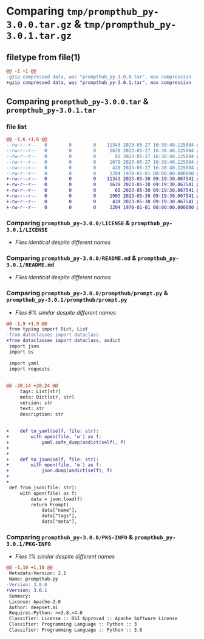 # Comparing `tmp/prompthub_py-3.0.0.tar.gz` & `tmp/prompthub_py-3.0.1.tar.gz`

## filetype from file(1)

```diff
@@ -1 +1 @@
-gzip compressed data, was "prompthub_py-3.0.0.tar", max compression
+gzip compressed data, was "prompthub_py-3.0.1.tar", max compression
```

## Comparing `prompthub_py-3.0.0.tar` & `prompthub_py-3.0.1.tar`

### file list

```diff
@@ -1,6 +1,6 @@
--rw-r--r--   0        0        0    11343 2023-05-27 16:38:40.125084 prompthub_py-3.0.0/LICENSE
--rw-r--r--   0        0        0     1639 2023-05-27 16:38:40.125084 prompthub_py-3.0.0/README.md
--rw-r--r--   0        0        0       65 2023-05-27 16:38:40.125084 prompthub_py-3.0.0/prompthub/__init__.py
--rw-r--r--   0        0        0     1670 2023-05-27 16:38:40.125084 prompthub_py-3.0.0/prompthub/prompt.py
--rw-r--r--   0        0        0      439 2023-05-27 16:38:40.125084 prompthub_py-3.0.0/pyproject.toml
--rw-r--r--   0        0        0     2204 1970-01-01 00:00:00.000000 prompthub_py-3.0.0/PKG-INFO
+-rw-r--r--   0        0        0    11343 2023-05-30 09:19:30.067541 prompthub_py-3.0.1/LICENSE
+-rw-r--r--   0        0        0     1639 2023-05-30 09:19:30.067541 prompthub_py-3.0.1/README.md
+-rw-r--r--   0        0        0       65 2023-05-30 09:19:30.067541 prompthub_py-3.0.1/prompthub/__init__.py
+-rw-r--r--   0        0        0     1903 2023-05-30 09:19:30.067541 prompthub_py-3.0.1/prompthub/prompt.py
+-rw-r--r--   0        0        0      439 2023-05-30 09:19:30.067541 prompthub_py-3.0.1/pyproject.toml
+-rw-r--r--   0        0        0     2204 1970-01-01 00:00:00.000000 prompthub_py-3.0.1/PKG-INFO
```

### Comparing `prompthub_py-3.0.0/LICENSE` & `prompthub_py-3.0.1/LICENSE`

 * *Files identical despite different names*

### Comparing `prompthub_py-3.0.0/README.md` & `prompthub_py-3.0.1/README.md`

 * *Files identical despite different names*

### Comparing `prompthub_py-3.0.0/prompthub/prompt.py` & `prompthub_py-3.0.1/prompthub/prompt.py`

 * *Files 6% similar despite different names*

```diff
@@ -1,9 +1,9 @@
 from typing import Dict, List
-from dataclasses import dataclass
+from dataclasses import dataclass, asdict
 import json
 import os
 
 import yaml
 import requests
 
 
@@ -20,14 +20,24 @@
     tags: List[str]
     meta: Dict[str, str]
     version: str
     text: str
     description: str
 
 
+    def to_yaml(self, file: str):
+        with open(file, 'w') as f:
+            yaml.safe_dump(asdict(self), f)
+
+
+    def to_json(self, file: str):
+        with open(file, 'w') as f:
+            json.dump(asdict(self), f)
+
+
 def from_json(file: str):
     with open(file) as f:
         data = json.load(f)
         return Prompt(
             data["name"],
             data["tags"],
             data["meta"],
```

### Comparing `prompthub_py-3.0.0/PKG-INFO` & `prompthub_py-3.0.1/PKG-INFO`

 * *Files 1% similar despite different names*

```diff
@@ -1,10 +1,10 @@
 Metadata-Version: 2.1
 Name: prompthub-py
-Version: 3.0.0
+Version: 3.0.1
 Summary: 
 License: Apache-2.0
 Author: deepset.ai
 Requires-Python: >=3.8,<4.0
 Classifier: License :: OSI Approved :: Apache Software License
 Classifier: Programming Language :: Python :: 3
 Classifier: Programming Language :: Python :: 3.8
```

